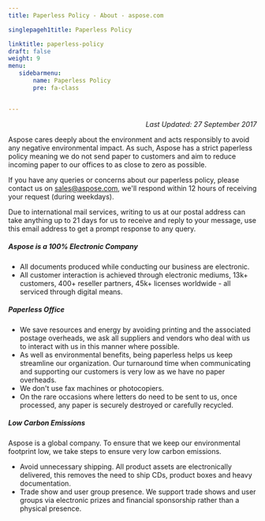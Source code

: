 ```yaml
---
title: Paperless Policy - About - aspose.com

singlepageh1title: Paperless Policy

linktitle: paperless-policy
draft: false
weight: 9
menu:
   sidebarmenu: 
       name: Paperless Policy
       pre: fa-class


---
```



<div class="box1">
<p style="text-align: right;"><em>Last Updated: 27 September 2017</em></p>
<p>Aspose cares deeply about the environment and acts responsibly to avoid any negative environmental impact. As such, Aspose has a strict paperless policy meaning we do not send paper to customers and aim to reduce incoming paper to our offices to as close to zero as possible.</p>
<p>If you have any queries or concerns about our paperless policy, please contact us on <span id="cloakaf004d57758ae747e33e412bf2033ae2"><a href="mailto:sales@aspose.com" rel="alternate">sales@aspose.com</a></span>, we'll respond within 12 hours of receiving your request (during weekdays).</p>
<p>Due to international mail services, writing to us at our postal address can take anything up to 21 days for us to receive and reply to your message, use this email address to get a prompt response to any query.</p>
</div>
<div class="box1">
<h5>Aspose is a 100% Electronic Company</h5>
<ul class="content"><li>All documents produced while conducting our business are electronic.</li>
<li>All customer interaction is achieved through electronic mediums, 13k+ customers, 400+ reseller partners, 45k+ licenses worldwide - all serviced through digital means.</li>
</ul></div>
<div class="box1">
<h5>Paperless Office</h5>
<ul class="content"><li>We save resources and energy by avoiding printing and the associated postage overheads, we ask all suppliers and vendors who deal with us to interact with us in this manner where possible.</li>
<li>As well as environmental benefits, being paperless helps us keep streamline our organization. Our turnaround time when communicating and supporting our customers is very low as we have no paper overheads.</li>
<li>We don't use fax machines or photocopiers.</li>
<li>On the rare occasions where letters do need to be sent to us, once processed, any paper is securely destroyed or carefully recycled.</li>
</ul></div>
<div class="box1">
<h5>Low Carbon Emissions</h5>
<p>Aspose is a global company. To ensure that we keep our environmental footprint low, we take steps to ensure very low carbon emissions.</p>
<ul class="content"><li>Avoid unnecessary shipping. All product assets are electronically delivered, this removes the need to ship CDs, product boxes and heavy documentation.</li>
<li>Trade show and user group presence. We support trade shows and user groups via electronic prizes and financial sponsorship rather than a physical presence.</li>
</ul></div>
